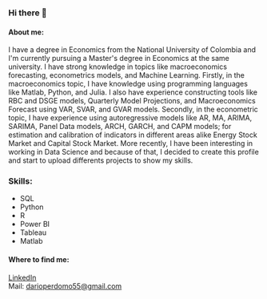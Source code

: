 ### Hi there 👋

#### About me: 


I have a degree in Economics from the National University of Colombia and I'm currently pursuing a Master's degree in Economics at the same university. I have strong knowledge in topics like macroeconomics forecasting, econometrics models, and Machine Learning. Firstly, in the macroeconomics topic, I have knowledge using programming languages like Matlab, Python, and Julia. I also have experience constructing tools like RBC and DSGE models, Quarterly Model Projections, and Macroeconomics Forecast using VAR, SVAR, and GVAR models. Secondly, in the econometric topic, I have experience using autoregressive models like AR, MA, ARIMA, SARIMA, Panel Data models, ARCH, GARCH, and CAPM models; for estimation and calibration of indicators in different areas alike Energy Stock Market and Capital Stock Market. More recently, I have been interesting in working in Data Science and because of that, I decided to create this profile and start to upload differents projects to show my skills.  

### Skills:

- SQL
- Python
- R
- Power BI
- Tableau
- Matlab


#### Where to find me: 

[LinkedIn](https://www.linkedin.com/in/dario-perdomo-sanchez-526261197/)  
Mail: darioperdomo55@gmail.com




